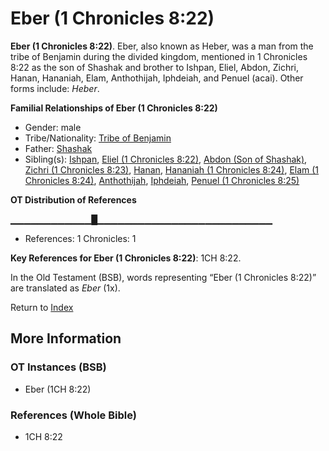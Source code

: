 # Eber (1 Chronicles 8:22)
**Eber (1 Chronicles 8:22)**. 
Eber, also known as Heber, was a man from the tribe of Benjamin during the divided kingdom, mentioned in 1 Chronicles 8:22 as the son of Shashak and brother to Ishpan, Eliel, Abdon, Zichri, Hanan, Hananiah, Elam, Anthothijah, Iphdeiah, and Penuel (acai). 
Other forms include: 
*Heber*. 




**Familial Relationships of Eber (1 Chronicles 8:22)**


* Gender: male
* Tribe/Nationality: [Tribe of Benjamin](../../../groups/md/acai/Benjamin.md)
* Father: [Shashak](Shashak.md)
* Sibling(s): [Ishpan](Ishpan.md), [Eliel (1 Chronicles 8:22)](Eliel.3.md), [Abdon (Son of Shashak)](Abdon.2.md), [Zichri (1 Chronicles 8:23)](Zichri.3.md), [Hanan](Hanan.md), [Hananiah (1 Chronicles 8:24)](Hananiah.2.md), [Elam (1 Chronicles 8:24)](Elam.3.md), [Anthothijah](Anthothijah.md), [Iphdeiah](Iphdeiah.md), [Penuel (1 Chronicles 8:25)](Penuel.2.md)


**OT Distribution of References**

▁▁▁▁▁▁▁▁▁▁▁▁█▁▁▁▁▁▁▁▁▁▁▁▁▁▁▁▁▁▁▁▁▁▁▁▁▁▁
* References: 1 Chronicles: 1



**Key References for Eber (1 Chronicles 8:22)**: 
1CH 8:22. 


In the Old Testament (BSB), words representing “Eber (1 Chronicles 8:22)” are translated as 
*Eber* (1x). 




Return to [Index](00-Index.md)

## More Information

### OT Instances (BSB)

* Eber (1CH 8:22)



### References (Whole Bible)

* 1CH 8:22



